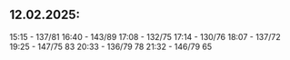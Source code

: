 ## 12.02.2025:

15:15 - 137/81
16:40 - 143/89
17:08 - 132/75
17:14 - 130/76
18:07 - 137/72 
19:25 - 147/75 83
20:33 - 136/79 78
21:32 - 146/79 65